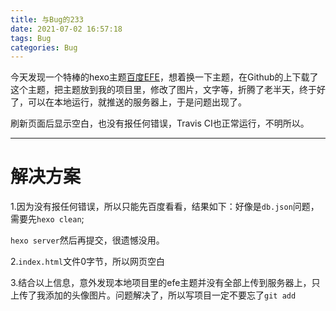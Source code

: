 ```yaml
---
title: 与Bug的233
date: 2021-07-02 16:57:18
tags: Bug
categories: Bug
---
```

今天发现一个特棒的hexo主题[百度EFE](http://efe.baidu.com/)，想着换一下主题，在Github的上下载了这个主题，把主题放到我的项目里，修改了图片，文字等，折腾了老半天，终于好了，可以在本地运行，就推送的服务器上，于是问题出现了。

刷新页面后显示空白，也没有报任何错误，Travis CI也正常运行，不明所以。

---

# 解决方案

1.因为没有报任何错误，所以只能先百度看看，结果如下：好像是`db.json`问题，需要先`hexo clean`;

`hexo server`然后再提交，很遗憾没用。

2.`index.html`文件0字节，所以网页空白

3.结合以上信息，意外发现本地项目里的efe主题并没有全部上传到服务器上，只上传了我添加的头像图片。问题解决了，所以写项目一定不要忘了`git add`



